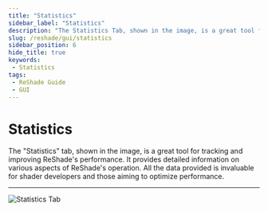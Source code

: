 ```yaml
---
title: "Statistics"
sidebar_label: "Statistics"
description: "The Statistics Tab, shown in the image, is a great tool for tracking and improving ReShade's performance."
slug: /reshade/gui/statistics
sidebar_position: 6
hide_title: true
keywords: 
 - Statistics
tags:
 - ReShade Guide
 - GUI
---
```


# Statistics

The "Statistics" tab, shown in the image, is a great tool for tracking and improving ReShade's performance. It provides detailed information on various aspects of ReShade's operation. All the data provided is invaluable for shader developers and those aiming to optimize performance.

---

![Statistics Tab](https://assets.martysmods.com/additionalguides/reshade/rsuistatstab.webp)